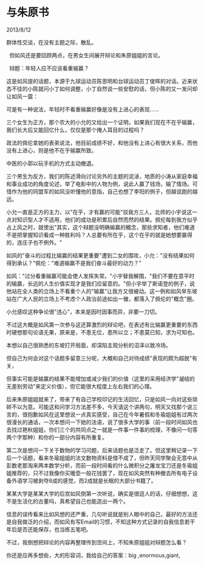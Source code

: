 # 与朱原书
2013/8/12

群体性交谈，在没有主题之际，散乱。

  但如风还是要回顾两点，在男女生间展开辩论和朱原姐姐的言论。

  辩题：年轻人应不应该看重输赢？

这是如风提的话题，本源于九球运动员陈思明和台球运动员丁俊晖的对话。近来状态不佳的小陈就问小丁如何调整，小丁自然说一些安慰的话，但小陈的又一发问却让如风一震：

可是有一种说法，年轻时不看重输赢好像是没有上进心的表现......

三个女生为正方，那个农大的小允的又给出一个证明，如果我们现在不在乎输赢，我们长大后又能回忆什么，仅仅是那个掩人耳目的过程吗？

政法的佩伦拿她的表弟说法，他目前成绩不好，和他没有上进心有很大关系，而他没有上进心，则是他不在乎输赢所致。

中医的小郭以玩手机的方式主动撤退。

三个男生为反方，我们的陈述滑向讨论另外的主题的泥淖，地质的小涛从家庭幸福和事业成功的角度论述，举了电影中的人物为例，说此人赢了钱场，输了情场。可惜作为他的同盟军的如风没听懂他的意指，自己也想了李阳的例子，但越说跑的越远。

小允一直是正方的主力，以"在乎，才有赢的可能"驳我方三人，北师的小宇说这一点对知识型人才不适用，他们的成功是积累后自然而然的结果。佩伦每到我方似乎占上风之时，就使出"其实，这个辩题没明确输赢的概念，那些求知者，他们难道不是把掌握知识看成一种胜利吗？人总要有所在乎，这个在乎的就是她想要赢得的，连庄子也不例外。"

如风的"奋斗的过程比输赢的结果更重要"遭到二女的围攻，小允："没有结果如何得到承认？"佩伦："难道输赢不是我们奋斗最好的动力？"

如风："过分看重输赢可能会使人发挥失常。"小宇替我解围，"我们不要在意平时的输赢，长远的人生价值实现才是我们应留意的。"但小宇举了斯诺登的例子，说他站在全人类的立场上不看重个人的"输赢"让我方又很被动。这一例和如风举东坡站在广大人民的立场上不考虑个人政治前途如出一辙，都落入了佩伦的"概念"圈。

小允感叹这种争论很"违心"，本来是因时因事而异，非要一刀切。

不过这大概是如风第一次参与这还算激烈的辩论吧，在表述有比输赢更重要的东西时硬想那句论语无果，原来是，不患无位，患所以立；不患莫已知，求为可知也。

本想以自己很熟悉的东坡打开局面，却深陷主观分析的沼泽以致冷场。

但自己为何会对这个话题多留意三分呢，大概和自己对待成绩"表现的颇为超脱"有关，

但事实可能是输赢的结果不能增加或减少我们的价值（这里的采用经济学"凝结的无差别劳动"来定义价值），但它能很大程度上左右我们的心理。

后来朱原姐姐就来了，带来了有自己学校印记的生活回忆，只是如风一向对这些琐碎不以为意。可能这和问学习方法差不多，今天请这个讲两句，明天又找那个说三言的，很抱歉如风在这里想说一点真实感受，自己在今年暑假和冬瑜姐姐有过两次很漫长的通话，一次本想问一下她的法语，说了很多大学的事（前一段时间如风也去找过艳秋姐姐，你们三个的共同点之一就是一件事一件事的梳理，不像问一句答两个字那种）和你的一部分内容有所重复。

第二次是想问一下关于数物的学习问题，后来话题也是泛走了。但这里稍记录一下后一个话题，看来冬瑜姐姐的法文数物资料是借不成了，但昨天同学聚会无意中从彭数老那淘来两本数学分析，而前一段时间看的什么微积分之屠龙宝刀还是冬瑜姐姐推荐的，只不过我像你买暧壶一般花钱罢了，现在如风突然有种撤去所有电子设备外语学习被剥夺8成的感觉，而2成就是长眠的大部分书籍了。

某某大学是某某大学的后宫如风倒第一次听说，确实是很逗人的话，仔细想想，这不是生活化的古董吗，真希望自己也能造出一两个。

信息的误传看来比如风想的还严重，几句听说就是别人眼中的自己，最好的方法还是自我做泛的介绍，而如风有写Email的习惯，不知这种方式记录的自我信息若干年后是否还能保存，也当练五笔吧。

不过，我倒想把辩论的内容再整理传到空间上，不知朱原姐姐对辩题怎么看？

你还是应再多想些，大的形容词，我给自己的答案：big ,enormous,giant,
